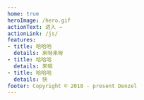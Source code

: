 ```yaml
---
home: true
heroImage: /hero.gif
actionText: 进入 →
actionLink: /js/
features:
- title: 哈哈哈
  details: 来呀来呀
- title: 哈哈哈
  details: 来嘛
- title: 哈哈哈
  details: 快
footer: Copyright © 2018 - present Denzel
---
```


